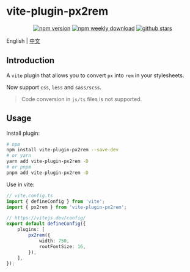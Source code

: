# vite-plugin-px2rem

<div align="center">

[![npm version](https://badgen.net/npm/v/vite-plugin-px2rem)](https://www.npmjs.com/package/vite-plugin-px2rem)
[![npm weekly download](https://badgen.net/npm/dw/vite-plugin-px2rem)](https://www.npmjs.com/package/vite-plugin-px2rem)
[![github stars](https://badgen.net/github/stars/ch1ny/vite-plugin-px2rem)](https://github.com/ch1ny/vite-plugin-px2rem/stargazers)

</div>

English | [中文](./README-zh_CN.md)

## Introduction

A `vite` plugin that allows you to convert `px` into `rem` in your stylesheets.

Now support `css`, `less` and `sass/scss`.

> Code conversion in `js/ts` files is not supported.

## Usage

Install plugin:

```bash
# npm
npm install vite-plugin-px2rem --save-dev
# or yarn
yarn add vite-plugin-px2rem -D
# or pnpm
pnpm add vite-plugin-px2rem -D
```

Use in vite:

```typescript
// vite.config.ts
import { defineConfig } from 'vite';
import { px2rem } from 'vite-plugin-px2rem';

// https://vitejs.dev/config/
export default defineConfig({
	plugins: [
		px2rem({
			width: 750,
			rootFontSize: 16,
		}),
	],
});
```
